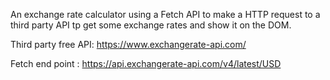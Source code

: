 An exchange rate calculator using a Fetch API to make a HTTP request to a third party API tp get some exchange rates and show it on the DOM.

Third party free API: https://www.exchangerate-api.com/

Fetch end point :
https://api.exchangerate-api.com/v4/latest/USD

